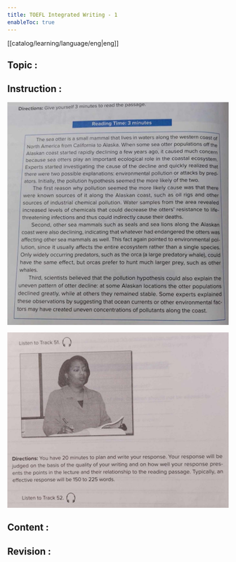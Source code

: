 ```yaml
---
title: TOEFL Integrated Writing - 1
enableToc: true
---
```

[[catalog/learning/language/eng|eng]]

## Topic : 

## Instruction :
![](images/english/TOEFL_Integrated_Writing_1_1.jpg)    

![](images/english/TOEFL_Integrated_Writing_1_2.jpg)    
## Content : 

## Revision :